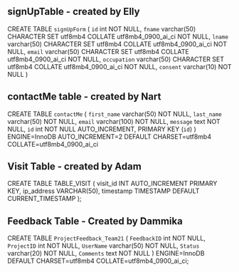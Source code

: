 ## signUpTable - created by Elly
CREATE TABLE `signUpForm` (
  `id` int NOT NULL,
  `fname` varchar(50) CHARACTER SET utf8mb4 COLLATE utf8mb4_0900_ai_ci NOT NULL,
  `lname` varchar(50) CHARACTER SET utf8mb4 COLLATE utf8mb4_0900_ai_ci NOT NULL,
  `email` varchar(50) CHARACTER SET utf8mb4 COLLATE utf8mb4_0900_ai_ci NOT NULL,
  `occupation` varchar(50) CHARACTER SET utf8mb4 COLLATE utf8mb4_0900_ai_ci NOT NULL,
  `consent` varchar(10) NOT NULL
)
## contactMe table - created by Nart
CREATE TABLE `contactMe` (
 `first_name` varchar(50) NOT NULL,
 `last_name` varchar(50) NOT NULL,
 `email` varchar(100) NOT NULL,
 `message` text NOT NULL,
 `id` int NOT NULL AUTO_INCREMENT,
 PRIMARY KEY (`id`)
) ENGINE=InnoDB AUTO_INCREMENT=2 DEFAULT CHARSET=utf8mb4 COLLATE=utf8mb4_0900_ai_ci
## Visit Table - created by Adam
CREATE TABLE TABLE_VISIT (
    visit_id INT AUTO_INCREMENT PRIMARY KEY,
    ip_address VARCHAR(50),
    timestamp TIMESTAMP DEFAULT CURRENT_TIMESTAMP
);

## Feedback Table - Created by Dammika

CREATE TABLE `ProjectFeedback_Team21` (
  `FeedbackID` int NOT NULL,
  `ProjectID` int NOT NULL,
  `UserName` varchar(50) NOT NULL,
  `Status` varchar(20) NOT NULL,
  `Comments` text NOT NULL
) ENGINE=InnoDB DEFAULT CHARSET=utf8mb4 COLLATE=utf8mb4_0900_ai_ci;